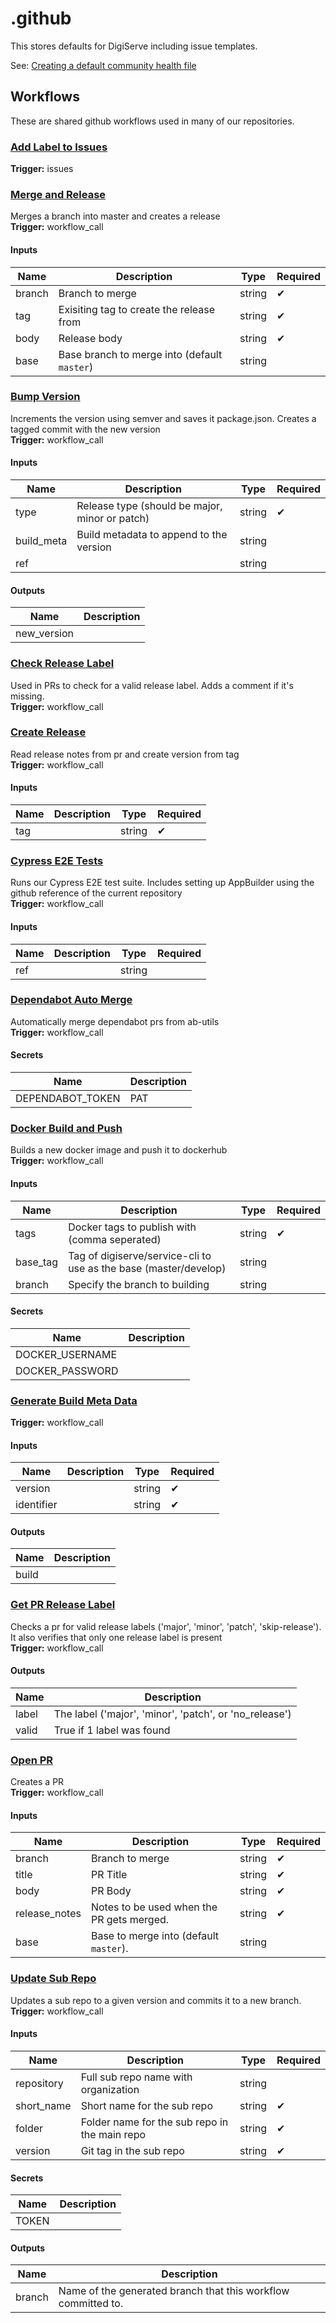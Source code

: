 # .github

This stores defaults for DigiServe including issue templates.

See: [Creating a default community health file](https://docs.github.com/en/communities/setting-up-your-project-for-healthy-contributions/creating-a-default-community-health-file)

## Workflows

These are shared github workflows used in many of our repositories.

### [Add Label to Issues](./.github/workflows/addLabelToIssue.yml)

**Trigger:** issues

### [Merge and Release](./.github/workflows/branch-merge-release.yml)
Merges a branch into master and creates a release\
**Trigger:** workflow_call
#### Inputs
|Name|Description|Type|Required|
|---|---|---|---|
|branch|Branch to merge|string|✔|
|tag|Exisiting tag to create the release from|string|✔|
|body|Release body|string|✔|
|base|Base branch to merge into (default `master`)|string||

### [Bump Version](./.github/workflows/bump-version.yml)
Increments the version using semver and saves it package.json.
Creates a tagged commit with the new version\
**Trigger:** workflow_call
#### Inputs
|Name|Description|Type|Required|
|---|---|---|---|
|type|Release type (should be major, minor or patch)|string|✔|
|build_meta|Build metadata to append to the version|string||
|ref||string||
 #### Outputs
|Name|Description|
|---|---|
|new_version||

### [Check Release Label](./.github/workflows/check-pr-release-label.yml)
Used in PRs to check for a valid release label. Adds a comment if it's missing.\
**Trigger:** workflow_call

### [Create Release](./.github/workflows/create-release.yml)
Read release notes from pr and create version from tag\
**Trigger:** workflow_call
#### Inputs
|Name|Description|Type|Required|
|---|---|---|---|
|tag||string|✔|

### [Cypress E2E Tests](./.github/workflows/cypress-e2e-tests.yml)
Runs our Cypress E2E test suite. Includes setting up AppBuilder using the github reference of the current repository\
**Trigger:** workflow_call
#### Inputs
|Name|Description|Type|Required|
|---|---|---|---|
|ref||string||

### [Dependabot Auto Merge](./.github/workflows/dependabot-merge.yml)
Automatically merge dependabot prs from ab-utils\
**Trigger:** workflow_call
 #### Secrets
|Name|Description|
|---|---|
|DEPENDABOT_TOKEN|PAT|

### [Docker Build and Push](./.github/workflows/docker-build.yml)
Builds a new docker image and push it to dockerhub\
**Trigger:** workflow_call
#### Inputs
|Name|Description|Type|Required|
|---|---|---|---|
|tags|Docker tags to publish with (comma seperated)|string|✔|
|base_tag|Tag of digiserve/service-cli to use as the base (master/develop)|string||
|branch|Specify the branch to building|string||
 #### Secrets
|Name|Description|
|---|---|
|DOCKER_USERNAME||
|DOCKER_PASSWORD||

### [Generate Build Meta Data](./.github/workflows/generate-build-meta.yml)

**Trigger:** workflow_call
#### Inputs
|Name|Description|Type|Required|
|---|---|---|---|
|version||string|✔|
|identifier||string|✔|
 #### Outputs
|Name|Description|
|---|---|
|build||

### [Get PR Release Label](./.github/workflows/get-pr-release-label.yml)
Checks a pr for valid release labels ('major', 'minor', 'patch', 'skip-release').
It also verifies that only one release label is present\
**Trigger:** workflow_call
 #### Outputs
|Name|Description|
|---|---|
|label|The label ('major', 'minor', 'patch', or 'no_release')|
|valid|True if 1 label was found|

### [Open PR](./.github/workflows/open-pr.yml)
Creates a PR\
**Trigger:** workflow_call
#### Inputs
|Name|Description|Type|Required|
|---|---|---|---|
|branch|Branch to merge|string|✔|
|title|PR Title|string|✔|
|body|PR Body|string|✔|
|release_notes|Notes to be used when the PR gets merged.|string|✔|
|base|Base to merge into (default `master`).|string||

### [Update Sub Repo](./.github/workflows/update-sub-repo.yml)
Updates a sub repo to a given version and commits it to a new branch.\
**Trigger:** workflow_call
#### Inputs
|Name|Description|Type|Required|
|---|---|---|---|
|repository|Full sub repo name with organization|string||
|short_name|Short name for the sub repo|string|✔|
|folder|Folder name for the sub repo in the main repo|string|✔|
|version|Git tag in the sub repo|string|✔|
 #### Secrets
|Name|Description|
|---|---|
|TOKEN||
 #### Outputs
|Name|Description|
|---|---|
|branch|Name of the generated branch that this workflow committed to.|

